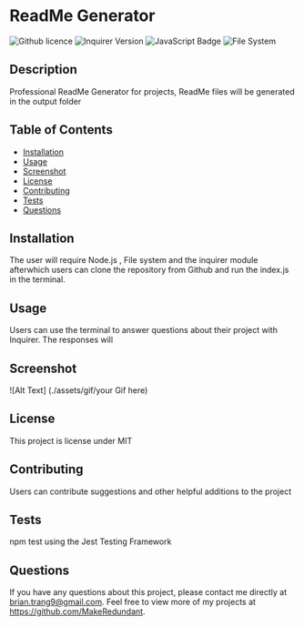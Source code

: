 # ReadMe Generator
![Github licence](http://img.shields.io/badge/license-MIT-blue.svg)
![Inquirer Version](https://img.shields.io/badge/Inquirer-8.2.4-blue.svg)
![JavaScript Badge](https://img.shields.io/badge/JavaScript-100%25-yellow.svg)
![File System](https://img.shields.io/badge/File%20System-Implemented-green.svg)

    
## Description 
Professional ReadMe Generator for projects, ReadMe files will be generated in the output folder
  
## Table of Contents
 * [Installation](#installation)
 * [Usage](#usage)
 * [Screenshot](#screenshot)
 * [License](#license)
 * [Contributing](#contributing)
 * [Tests](#tests)
 * [Questions](#questions)
    
 ## Installation 
The user will require Node.js , File system and the inquirer module afterwhich users can clone the repository from Github and run the index.js in the terminal.
  
 ## Usage 
 Users can use the terminal to answer questions about their project with Inquirer. The responses will 


## Screenshot
![Alt Text]  (./assets/gif/your Gif here)

  
## License 
This project is license under MIT
  
 ## Contributing 
 Users can contribute suggestions and other helpful additions to the project
  
## Tests
npm test using the Jest Testing Framework
  
## Questions
If you have any questions about this project, please contact me directly at brian.trang9@gmail.com. Feel free to view more of my projects at https://github.com/MakeRedundant.
